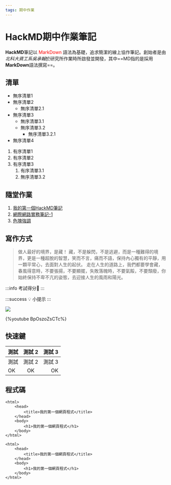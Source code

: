 ```yaml
---
tags: 期中作業
---
```


# HackMD期中作業筆記

**HackMD**筆記以<font color =red> MarkDown </font> 語法為基礎，追求簡潔的線上協作筆記。創始者是由*北科大資工系吳承翰*於研究所作業時所啟發並開發，其中==MD指的是採用**MarkDown**語法撰寫==。

## 清單
- 無序清單1
- 無序清單2
    - 無序清單2.1
- 無序清單3
    - 無序清單3.1
    - 無序清單3.2
        - 無序清單3.2.1
- 無序清單4
1. 有序清單1
2. 有序清單2
3. 有序清單3
    1. 有序清單3.1
    2. 無序清單3.2

## 隨堂作業
1. [我的第一個HackMD筆記](https://hackmd.io/@milo1030/000)
2. [網際網路實務筆記-1](https://hackmd.io/@milo1030/S1QolXxz5)
3. [色塊強調](https://hackmd.io/@milo1030/B14hk4lGc)

## 寫作方式
>做人最好的境界，是藏！
藏，不是躲閃，不是逃避，而是一種難得的境界，更是一種超脫的智慧，笑而不言，痛而不語，保持內心獨有的平靜，用一顆平常心，去面對人生的起伏。
走在人生的道路上，我們都要學會藏，春風得意時，不要張揚，不要顯擺，失敗落魄時，不要氣餒，不要頹廢，你始終保持不卑不亢的姿態，去迎接人生的風雨和陽光。

:::info
考試得分:100: 
:::

:::success
:bulb: 小提示
:::

![](https://i.imgur.com/qXQr9ox.jpg)

 {%youtube BpOszoZsCTc%}
 
 ## 快速鍵

| 測試 | 測試 2 | 測試 3 |
| ---- |:------:| ------:|
| 測試 | 測試 2 | 測試 3 |
| OK   |   OK   |     OK |

## 程式碼
```htmlembedded=101
<html>
    <head>
        <title>我的第一個網頁程式</title>
    </head>
    <body>
        <h1>我的第一個網頁程式</h1>
    </body>
</html>
```

```htmlembedded=+
<html>
    <head>
        <title>我的第一個網頁程式</title>
    </head>
    <body>
        <h1>我的第一個網頁程式</h1>
    </body>
</html>
```